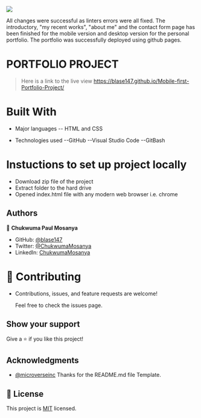 ![](https://img.shields.io/badge/Microverse-blueviolet)

All changes were successful as linters errors were all fixed. The introductory, "my recent works", "about me" and the contact form page has been finished for the mobile version and desktop version for the personal portfolio. The portfolio was successfully deployed using github pages.

# PORTFOLIO PROJECT

> Here is a link to the live view https://blase147.github.io/Mobile-first-Portfolio-Project/


# Built With

- Major languages -- HTML and CSS

- Technologies used --GitHub --Visual Studio Code --GitBash

# Instuctions to set up project locally

- Download zip file of the project
- Extract folder to the hard drive
- Opened index.html file with any modern web browser i.e. chrome

## Authors

👤 **Chukwuma Paul Mosanya**

- GitHub: [@blase147](https://github.com/blase147)
- Twitter: [@ChukwumaMosanya](https://twitter.com/ChukwumaMosanya)
- LinkedIn: [ChukwumaMosanya](www.linkedin.com/in/chukwuma-mosanya-346453)

# 🤝 Contributing

- Contributions, issues, and feature requests are welcome!

  Feel free to check the issues page.

## Show your support

Give a ⭐️ if you like this project!

## Acknowledgments

- [@microverseinc](https://github.com/microverseinc) 
Thanks for the README.md file Template.


## 📝 License

This project is [MIT](./MIT.md) licensed.